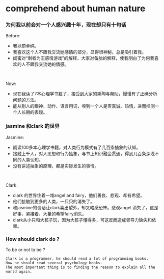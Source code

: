 comprehend about human nature
=============================


### 为何我以前会对一个人感兴趣十年，现在却只有十句话

Before:

- 我以前单纯。
- 我喜欢这个人不跟我交流她感情的部分，显得很神秘，总是吸引着我。
- 闺蜜对“剩者为王感情游戏”的解释，大家对备胎的解释，使我明白了为何我喜欢的人不跟我交流她的情感。
<br />

Now:

- 现在我读了7本心理学书籍了，接受到大家的熏陶与帮助，慢慢有了正确分析问题的方法。
- 能从别人的眼神、动作、语言用词，嗅到一个人是否真诚、热情，进而推测一个人长期的表现。


### jasmine 和clark 的世界

Jasmine:

- 阅读100多本心理学书籍，对人类行为模式有了几百条抽象的认知。
- 接触上千人，对人思想和行为抽象，与书上知识融会贯通，得到几百条深浅不同的人类认知。
- 没有讲述抽象的原理，都是实际发生的事情。
<br />

Clark:

- clark 的世界住着一堆angel and fairy，他们善良、悲观、却有希望。
- 他们接触到更多的人类，一只只的消失了。
- 和jasmine的谈话让clark喜出望外，却又略感恐怖。悲观angel 消失了，这是好事，紧接着，大量的希望fairy消失。
- clark从小只和大孩子玩，因为大孩子懂得多，可这反而造成领导力缺失和依赖。


### How should clark do ?

To be or not to be ?

    Clark is a programmer, he should read a lot of programming books.
    Now he should read several psychology books.
    The most important thing is to finding the reason to explain all the world again.

